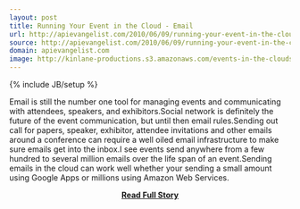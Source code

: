 ```yaml
---
layout: post
title: Running Your Event in the Cloud - Email
url: http://apievangelist.com/2010/06/09/running-your-event-in-the-cloud-email/
source: http://apievangelist.com/2010/06/09/running-your-event-in-the-cloud-email/
domain: apievangelist.com
image: http://kinlane-productions.s3.amazonaws.com/events-in-the-clouds/email_icon.jpg
---
```

{% include JB/setup %}<p>Email is still the number one tool for managing events and communicating  with attendees, speakers, and exhibitors.Social network is definitely  the future of the event communication, but until then email rules.Sending  out call for papers, speaker, exhibitor, attendee invitations and other  emails around a conference can require a well oiled email  infrastructure to make sure emails get into the inbox.I see  events send anywhere from a few hundred to several million emails over  the life span of an event.Sending emails in the cloud can work well  whether your sending a small amount using Google Apps or millions using  Amazon Web Services.</p>
<center><p><a href="http://apievangelist.com/2010/06/09/running-your-event-in-the-cloud-email/" style='padding:25px; font-sze:18px; font-weight: bold;'>Read Full Story</a></p></center>
